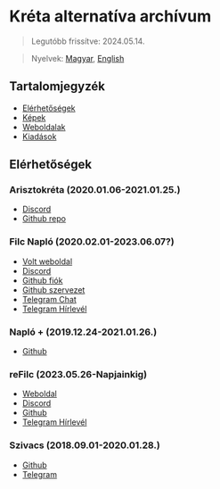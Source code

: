# Kréta alternatíva archívum

> Legutóbb frissítve: 2024.05.14.

> Nyelvek: [Magyar](README.md), [English](README_en.md)

## Tartalomjegyzék

- [Elérhetőségek](#elérhetőségek)
- [Képek](Images/README.md)
- [Weboldalak](Sites/README.md)
- [Kiadások](Releases/README.md)

## Elérhetőségek

### Arisztokréta (2020.01.06-2021.01.25.)
-   [Discord](https://discord.gg/k3e2pqC)
-   [Github repo](https://github.com/Coware-Apps/ellenorzo)

### Filc Napló (2020.02.01-2023.06.07?)
-   [Volt weboldal](https://filc.vercel.app)
-   [Discord](https://discord.gg/GqzTJj5)
-   [Github fiók](https://github.com/filcnaplo)
-   [Github szervezet](https://github.com/filc)
-   [Telegram Chat](https://t.me/filcnaplo)
-   [Telegram Hírlevél](https://t.me/filcnaplo_hirlevel)

### Napló + (2019.12.24-2021.01.26.)
-   [Github](https://github.com/Coware-Apps/naplo)

### reFilc (2023.05.26-Napjainkig)
-   [Weboldal](https://refilc.hu)
-   [Discord](https://discord.com/invite/7d6cn3Yypz)
-   [Github](https://github.com/refilc)
-   [Telegram Hírlevél](https://t.me/refilc)

### Szivacs (2018.09.01-2020.01.28.)
-   [Github](https://github.com/boapps/Szivacs-Naplo)
-   [Telegram](https://t.me/eSzivacs/)